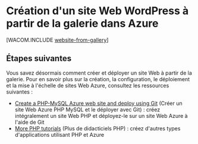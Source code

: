 <properties linkid="develop-php-website-from-gallery" urlDisplayName="Web site from Gallery" pageTitle="WordPress Web site from Gallery - Azure tutorial" metaKeywords="Azure create website WordPress, Azure WordPress, WordPress blog Azure" description="A tutorial that teaches you how to create a new Azure web site for a WordPress blog, and then deploy it through the Management Portal." metaCanonical="" services="web-sites" documentationCenter="PHP" title="Create a WordPress web site from the gallery in Azure" authors="" solutions="" manager="" editor="" />

Création d'un site Web WordPress à partir de la galerie dans Azure
==================================================================

[WACOM.INCLUDE [website-from-gallery](../includes/website-from-gallery.md)]

Étapes suivantes
----------------

Vous savez désormais comment créer et déployer un site Web à partir de la galerie. Pour en savoir plus sur la création, la configuration, le déploiement et la mise à l'échelle de sites Web Azure, consultez les ressources suivantes :

-   [Create a PHP-MySQL Azure web site and deploy using Git](/en-us/develop/php/tutorials/website-w-mysql-and-git/) (Créer un site Web Azure PHP MySQL et le déployer avec Git) : créez intégralement un site Web PHP et déployez-le sur un site Web Azure à l'aide de Git
-   [More PHP tutorials](/en-us/develop/php/tutorials/) (Plus de didacticiels PHP) : créez d'autres types d'applications utilisant PHP et Azure

